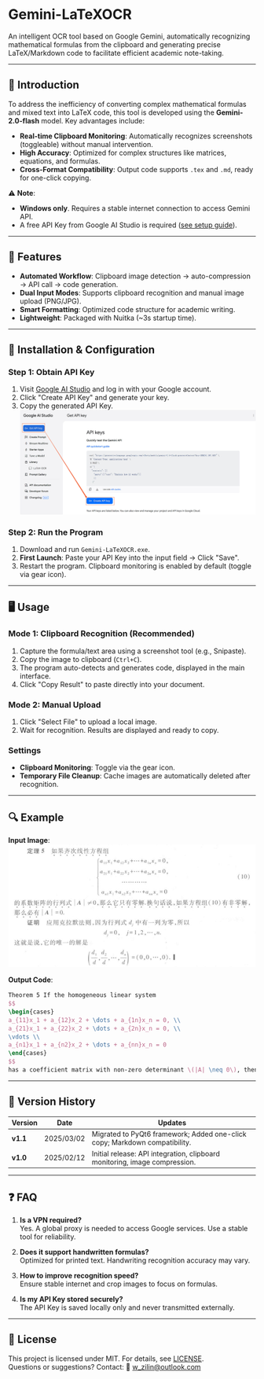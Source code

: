 # Gemini-LaTeXOCR

An intelligent OCR tool based on Google Gemini, automatically recognizing mathematical formulas from the clipboard and generating precise LaTeX/Markdown code to facilitate efficient academic note-taking.

---

## 📖 Introduction

To address the inefficiency of converting complex mathematical formulas and mixed text into LaTeX code, this tool is developed using the **Gemini-2.0-flash** model. Key advantages include:
- **Real-time Clipboard Monitoring**: Automatically recognizes screenshots (toggleable) without manual intervention.
- **High Accuracy**: Optimized for complex structures like matrices, equations, and formulas.
- **Cross-Format Compatibility**: Output code supports `.tex` and `.md`, ready for one-click copying.

⚠️ **Note**:  
- **Windows only**. Requires a stable internet connection to access Gemini API.
- A free API Key from Google AI Studio is required ([see setup guide](#-installation--configuration)).

---

## 🚀 Features

- **Automated Workflow**: Clipboard image detection → auto-compression → API call → code generation.
- **Dual Input Modes**: Supports clipboard recognition and manual image upload (PNG/JPG).
- **Smart Formatting**: Optimized code structure for academic writing.
- **Lightweight**: Packaged with Nuitka (~3s startup time).

---

## 🔧 Installation & Configuration

### Step 1: Obtain API Key
1. Visit [Google AI Studio](https://ai.google.dev/) and log in with your Google account.
2. Click "Create API Key" and generate your key.
3. Copy the generated API Key.  
![Get API Key](figure1.jpg)

### Step 2: Run the Program
1. Download and run `Gemini-LaTeXOCR.exe`.
2. **First Launch**: Paste your API Key into the input field → Click "Save".
3. Restart the program. Clipboard monitoring is enabled by default (toggle via gear icon).

---

## 🖥 Usage

### Mode 1: Clipboard Recognition (Recommended)
1. Capture the formula/text area using a screenshot tool (e.g., Snipaste).
2. Copy the image to clipboard (`Ctrl+C`).
3. The program auto-detects and generates code, displayed in the main interface.
4. Click "Copy Result" to paste directly into your document.

### Mode 2: Manual Upload
1. Click "Select File" to upload a local image.
2. Wait for recognition. Results are displayed and ready to copy.

### Settings
- **Clipboard Monitoring**: Toggle via the gear icon.
- **Temporary File Cleanup**: Cache images are automatically deleted after recognition.

---

## 🔍 Example

**Input Image**:  
![Input Example](compressed.jpg)

**Output Code**:
```latex
Theorem 5 If the homogeneous linear system
$$
\begin{cases}
a_{11}x_1 + a_{12}x_2 + \dots + a_{1n}x_n = 0, \\
a_{21}x_1 + a_{22}x_2 + \dots + a_{2n}x_n = 0, \\
\vdots \\
a_{n1}x_1 + a_{n2}x_2 + \dots + a_{nn}x_n = 0
\end{cases}
$$
has a coefficient matrix with non-zero determinant \(|A| \neq 0\), then it has only the trivial solution.
```

---

## 📜 Version History

| Version | Date       | Updates                                                                 |
|---------|------------|-------------------------------------------------------------------------|
| **v1.1**| 2025/03/02 | Migrated to PyQt6 framework; Added one-click copy; Markdown compatibility. |
| **v1.0**| 2025/02/12 | Initial release: API integration, clipboard monitoring, image compression. |

---

## ❓ FAQ

1. **Is a VPN required?**  
   Yes. A global proxy is needed to access Google services. Use a stable tool for reliability.

2. **Does it support handwritten formulas?**  
   Optimized for printed text. Handwriting recognition accuracy may vary.

3. **How to improve recognition speed?**  
   Ensure stable internet and crop images to focus on formulas.

4. **Is my API Key stored securely?**  
   The API Key is saved locally only and never transmitted externally.

---

## 📄 License

This project is licensed under MIT. For details, see [LICENSE](LICENSE).  
Questions or suggestions? Contact: 📧 w_zilin@outlook.com
